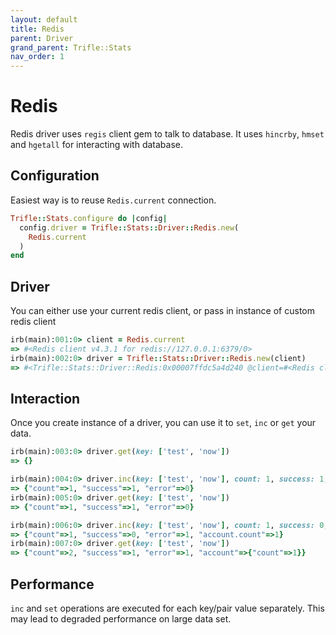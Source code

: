 ```yaml
---
layout: default
title: Redis
parent: Driver
grand_parent: Trifle::Stats
nav_order: 1
---
```


# Redis

Redis driver uses `regis` client gem to talk to database. It uses `hincrby`, `hmset` and `hgetall` for interacting with database.

## Configuration

Easiest way is to reuse `Redis.current` connection.

```ruby
Trifle::Stats.configure do |config|
  config.driver = Trifle::Stats::Driver::Redis.new(
    Redis.current
  )
end
```

## Driver

You can either use your current redis client, or pass in instance of custom redis client

```ruby
irb(main):001:0> client = Redis.current
=> #<Redis client v4.3.1 for redis://127.0.0.1:6379/0>
irb(main):002:0> driver = Trifle::Stats::Driver::Redis.new(client)
=> #<Trifle::Stats::Driver::Redis:0x00007ffdc5a4d240 @client=#<Redis client v4.3.1 for redis://127.0.0.1:6379/0>, @prefix="trfl", @separator="::">
```

## Interaction

Once you create instance of a driver, you can use it to `set`, `inc` or `get` your data.

```ruby
irb(main):003:0> driver.get(key: ['test', 'now'])
=> {}

irb(main):004:0> driver.inc(key: ['test', 'now'], count: 1, success: 1, error: 0)
=> {"count"=>1, "success"=>1, "error"=>0}
irb(main):005:0> driver.get(key: ['test', 'now'])
=> {"count"=>1, "success"=>1, "error"=>0}

irb(main):006:0> driver.inc(key: ['test', 'now'], count: 1, success: 0, error: 1, account: { count: 1 })
=> {"count"=>1, "success"=>0, "error"=>1, "account.count"=>1}
irb(main):007:0> driver.get(key: ['test', 'now'])
=> {"count"=>2, "success"=>1, "error"=>1, "account"=>{"count"=>1}}
```

## Performance

`inc` and `set` operations are executed for each key/pair value separately. This may lead to degraded performance on large data set.
